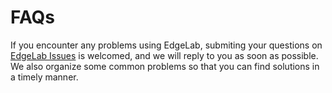 # FAQs

If you encounter any problems using EdgeLab, submiting your questions on [EdgeLab Issues](https://github.com/Seeed-Studio/EdgeLab/issues) is welcomed, and we will reply to you as soon as possible. We also organize some common problems so that you can find solutions in a timely manner.
